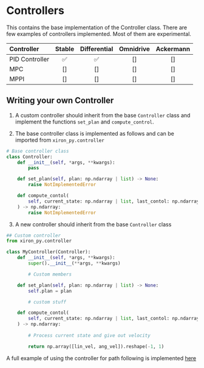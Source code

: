 # Controllers
This contains the base implementation of the Controller class. There are few examples of controllers implemented. Most of them are experimental.

| Controller        | Stable | Differential | Omnidrive | Ackermann | 
| :---------------- | :------: | :----: | :-------: | :--------: |
| PID Controller    |   :white_check_mark:  | :white_check_mark: | [] | [] |
| MPC               |   []   | [] | [] | [] |
| MPPI              |  []   | []| [] | [] |

## Writing your own Controller
1. A custom controller should inherit from the base `Controller` class and implement the functions `set_plan` and `compute_control`.

2. The base controller class is implemented as follows and can be imported from `xiron_py.controller`
```python
# Base controller class
class Controller:
    def __init__(self, *args, **kwargs):
        pass

    def set_plan(self, plan: np.ndarray | list) -> None:
        raise NotImplementedError

    def compute_contol(
        self, current_state: np.ndarray | list, last_contol: np.ndarray | list
    ) -> np.ndarray:
        raise NotImplementedError

```

3. A new controller should inherit from the base `Controller` class
```python
## Custom controller
from xiron_py.controller

class MyController(Controller):
    def __init__(self, *args, **kwargs):
        super().__init__(**args, **kwargs)

        # Custom members

    def set_plan(self, plan: np.ndarray | list) -> None:
        self.plan = plan

        # custom stuff

    def compute_contol(
        self, current_state: np.ndarray | list, last_contol: np.ndarray | list
    ) -> np.ndarray:
        
        # Process current state and give out velocity

        return np.array([lin_vel, ang_vel]).reshape(-1, 1)
```

A full example of using the controller for path following is implemented [here](../examples/pid/follow_path.py)
